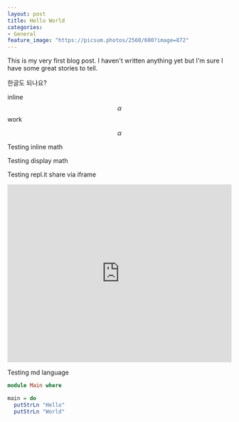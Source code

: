 ```yaml
---
layout: post
title: Hello World
categories:
- General
feature_image: "https://picsum.photos/2560/600?image=872"
---
```


This is my very first blog post. I haven't written anything yet but I'm sure I have some great stories to tell.

한글도 되나요?

inline $$\alpha$$ work

$$\alpha$$

Testing inline math <script type="math/tex">\alpha</script>

Testing display math <script type="math/tex; mode=display">\alpha</script>

Testing repl.it share via iframe
<iframe height="400px" width="100%" src="https://repl.it/@kyagrd/Hello-Haskell?lite=true" scrolling="no" frameborder="no" allowtransparency="true" allowfullscreen="true" sandbox="allow-forms allow-pointer-lock allow-popups allow-same-origin allow-scripts allow-modals"></iframe>

Testing md language
```haskell
module Main where

main = do
  putStrLn "Hello"
  putStrLn "World"
```
